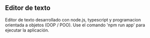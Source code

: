 ## Editor de texto

Editor de texto desarrollado con node.js, typescript y programacion orientada a objetos (OOP / POO).
Use el comando 'npm run app' para ejecutar la aplicación.


